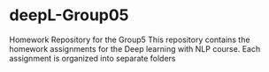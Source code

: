 # deepL-Group05
Homework Repository for the Group5
This repository contains the homework assignments for the Deep learning with NLP course. 
Each assignment is organized into separate folders
